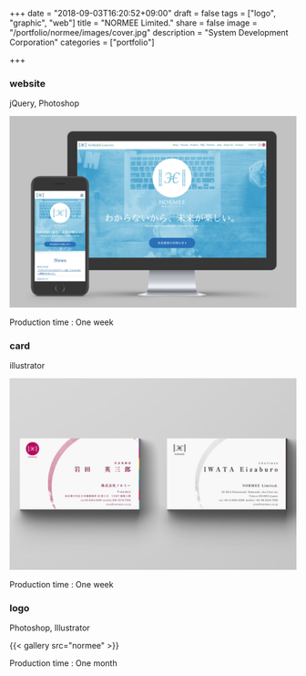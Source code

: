 +++
date = "2018-09-03T16:20:52+09:00"
draft = false
tags = ["logo", "graphic", "web"]
title = "NORMEE Limited."
share = false
image = "/portfolio/normee/images/cover.jpg"
description = "System Development Corporation"
categories = ["portfolio"]

+++

### website

jQuery, Photoshop

![](images/cover.jpg)

Production time : One week

### card

illustrator

![](images/normee_00.jpg)

Production time : One week

### logo

Photoshop, Illustrator

{{< gallery src="normee" >}}

Production time : One month
